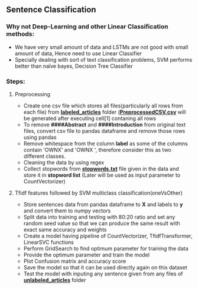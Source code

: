 ## Sentence Classification

### Why not Deep-Learning and other Linear Classification methods: 
* We have very small amount of data and LSTMs are not good with small amount of data, Hence need to use Linear Classifier
* Specially dealing with sort of text classification problems, SVM performs better than naïve bayes, Decision Tree Classifier

### Steps:
1. Preprocessing 
    * Create one csv file which stores all files(particularly all rows from each file) from **[labeled_articles](https://github.com/varadbhogayata/Sentence-Classification/tree/master/SentenceCorpus/labeled_articles)** folder ([__PreprocessedCSV.csv__](https://github.com/varadbhogayata/Sentence-Classification/blob/master/preprocessedCSV.csv) will be generated after executing cell[1] contaning all rows     
    * To remove __####Abstract__ and __####Introduction__ from original text files, convert csv file to pandas dataframe and remove those rows using pandas
    * Remove whitespace from the column **label** as some of the columns contain 'OWNX' and 'OWNX ', therefore consider this as two different classes.
    * Cleaning the data by using regex 
    * Collect stopwords from [__stopwords.txt__](https://github.com/varadbhogayata/Sentence-Classification/blob/master/SentenceCorpus/word_lists/stopwords.txt) file given in the data and store it in **stopword list** (Later will be used as input parameter to CountVectorizer)
    
2. Tfidf features followed by SVM multiclass classification(oneVsOther)
    * Store sentences data from pandas dataframe to __X__ and labels to __y__ and convert them to numpy vectors
    * Split data into training and testing with 80:20 ratio and set any random seed value so that we can produce the same result with exact same accuracy and weights
    * Create a model having pipeline of CountVectorizer, TfidfTransformer, LinearSVC functions
    * Perform GridSearch to find optimum parameter for training the data
    * Provide the optimum parameter and train the model 
    * Plot Confusion matrix and accuracy score
    * Save the model so that it can be used directly again on this dataset
    * Test the model with inputing any sentence given from any files of [__unlabeled_articles__](https://github.com/varadbhogayata/Sentence-Classification/tree/master/SentenceCorpus/unlabeled_articles) folder 
